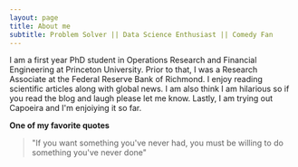 ```yaml
---
layout: page
title: About me
subtitle: Problem Solver || Data Science Enthusiast || Comedy Fan
---
```


I am a first year PhD student in Operations Research and Financial Engineering at Princeton University. Prior to that, I was a Research Associate at the Federal Reserve Bank of Richmond. I enjoy reading scientific articles along with global news. I am also think I am hilarious so if you read the blog and laugh please let me know. Lastly, I am trying out Capoeira and I'm enjoiying it so far.

**One of my favorite quotes**
>"If you want something you've never had, you must be willing to do something you've never done"
